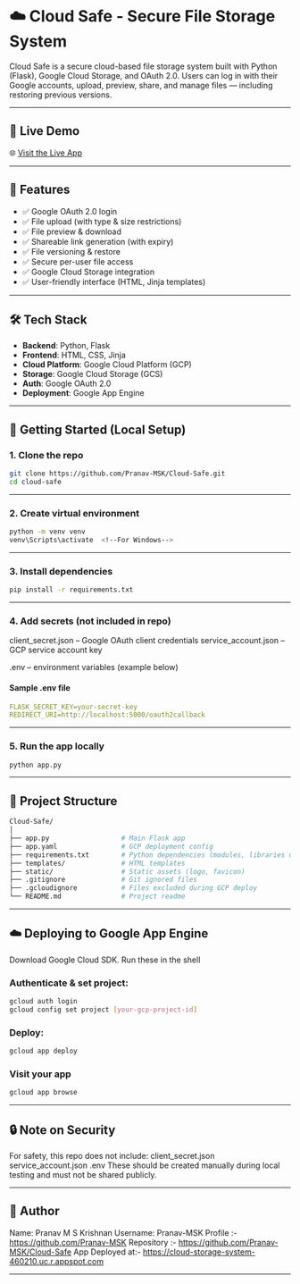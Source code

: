 # ☁️ Cloud Safe - Secure File Storage System

Cloud Safe is a secure cloud-based file storage system built with Python (Flask), Google Cloud Storage, and OAuth 2.0. Users can log in with their Google accounts, upload, preview, share, and manage files — including restoring previous versions.

---

## 🔗 Live Demo

🌐 [Visit the Live App](https://cloud-storage-system-460210.uc.r.appspot.com)

---

## 📸 Features

- ✅ Google OAuth 2.0 login
- ✅ File upload (with type & size restrictions)
- ✅ File preview & download
- ✅ Shareable link generation (with expiry)
- ✅ File versioning & restore
- ✅ Secure per-user file access
- ✅ Google Cloud Storage integration
- ✅ User-friendly interface (HTML, Jinja templates)

---

## 🛠 Tech Stack

- **Backend**: Python, Flask
- **Frontend**: HTML, CSS, Jinja
- **Cloud Platform**: Google Cloud Platform (GCP)
- **Storage**: Google Cloud Storage (GCS)
- **Auth**: Google OAuth 2.0
- **Deployment**: Google App Engine

---

## 🚀 Getting Started (Local Setup)

### 1. Clone the repo
```bash
git clone https://github.com/Pranav-MSK/Cloud-Safe.git
cd cloud-safe
```

---

### 2. Create virtual environment
```bash
python -m venv venv
venv\Scripts\activate  <!--For Windows-->
```

---

### 3. Install dependencies
```bash
pip install -r requirements.txt
```

---

### 4. Add secrets (not included in repo)
client_secret.json – Google OAuth client credentials 
service_account.json – GCP service account key
<!--Both json files can be downloaded from your Google Cloud Console of your Project-->

.env – environment variables (example below)
#### Sample .env file
```yaml
FLASK_SECRET_KEY=your-secret-key
REDIRECT_URI=http://localhost:5000/oauth2callback 
```

---

### 5. Run the app locally
```bash
python app.py 
```

---

## 📁 Project Structure
```graphql
Cloud-Safe/
│
├── app.py                  # Main Flask app
├── app.yaml                # GCP deployment config 
├── requirements.txt        # Python dependencies (modules, libraries used)
├── templates/              # HTML templates
├── static/                 # Static assets (logo, favicon)
├── .gitignore              # Git ignored files
├── .gcloudignore           # Files excluded during GCP deploy
└── README.md               # Project readme
```

---

## ☁️ Deploying to Google App Engine
Download Google Cloud SDK. Run these in the shell

### Authenticate & set project:
```bash
gcloud auth login
gcloud config set project [your-gcp-project-id]
```

### Deploy:
```bash
gcloud app deploy
```

### Visit your app
```bash
gcloud app browse
```

---

## 🔒 Note on Security
For safety, this repo does not include:
client_secret.json
service_account.json
.env
These should be created manually during local testing and must not be shared publicly.

---

## 📧 Author
Name: Pranav M S Krishnan
Username: Pranav-MSK
Profile :- https://github.com/Pranav-MSK
Repository :- https://github.com/Pranav-MSK/Cloud-Safe
App Deployed at:- https://cloud-storage-system-460210.uc.r.appspot.com

-----------
